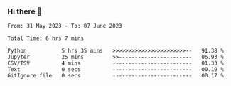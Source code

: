 ### Hi there 👋

<!--
**ututono/ututono** is a ✨ _special_ ✨ repository because its `README.md` (this file) appears on your GitHub profile.

Here are some ideas to get you started:

- 🔭 I’m currently working on ...
- 🌱 I’m currently learning ...
- 👯 I’m looking to collaborate on ...
- 🤔 I’m looking for help with ...
- 💬 Ask me about ...
- 📫 How to reach me: ...
- 😄 Pronouns: ...
- ⚡ Fun fact: ...
-->



<!--START_SECTION:waka-->

```text
From: 31 May 2023 - To: 07 June 2023

Total Time: 6 hrs 7 mins

Python           5 hrs 35 mins   >>>>>>>>>>>>>>>>>>>>>>>--   91.38 %
Jupyter          25 mins         >>-----------------------   06.93 %
CSV/TSV          4 mins          -------------------------   01.33 %
Text             0 secs          -------------------------   00.19 %
GitIgnore file   0 secs          -------------------------   00.17 %
```

<!--END_SECTION:waka-->
